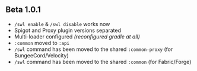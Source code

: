 ## Beta 1.0.1
- `/swl enable` & `/swl disable` works now
- Spigot and Proxy plugin versions separated
- Multi-loader configured *(reconfigured gradle at all)*
- `:common` moved to `:api`
- `/swl` command has been moved to the shared `:common-proxy` (for BungeeCord/Velocity)
- `/swl` command has been moved to the shared `:common` (for Fabric/Forge)
